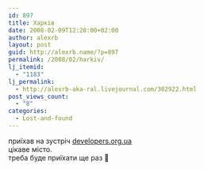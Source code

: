 ```yaml
---
id: 897
title: Харків
date: 2008-02-09T12:28:00+02:00
author: alexrb
layout: post
guid: http://alexrb.name/?p=897
permalink: /2008/02/harkiv/
lj_itemid:
  - "1183"
lj_permalink:
  - http://alexrb-aka-ral.livejournal.com/302922.html
post_views_count:
  - "8"
categories:
  - Lost-and-found
---
```

приїхав на зустріч [developers.org.ua](http://developers.org.ua)  
цікаве місто.  
треба буде приїхати ще раз 🙂